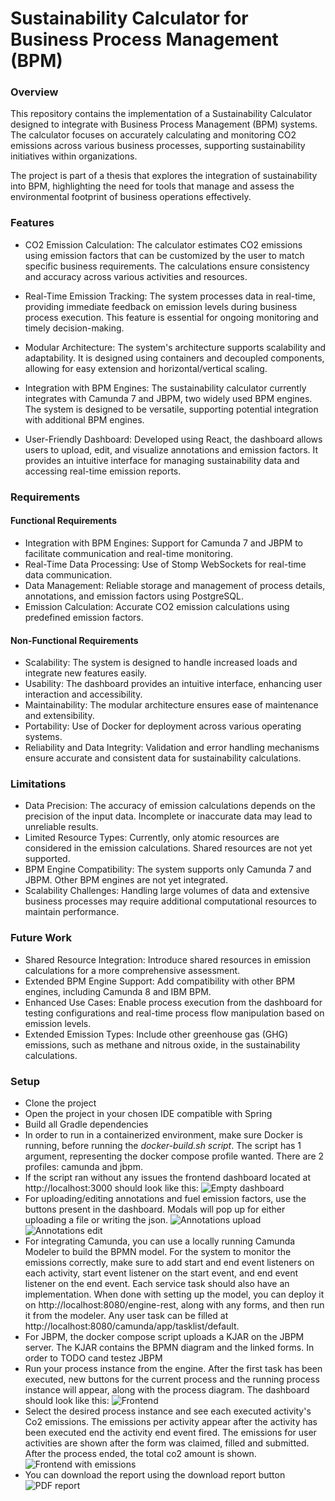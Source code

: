# Sustainability Calculator for Business Process Management (BPM)

### Overview 
This repository contains the implementation of a Sustainability Calculator designed to integrate with Business Process Management (BPM) systems. The calculator focuses on accurately calculating and monitoring CO2 emissions across various business processes, supporting sustainability initiatives within organizations.

The project is part of a thesis that explores the integration of sustainability into BPM, highlighting the need for tools that manage and assess the environmental footprint of business operations effectively.

### Features
 - CO2 Emission Calculation: The calculator estimates CO2 emissions using emission factors that can be customized by the user to match specific business requirements. The calculations ensure consistency and accuracy across various activities and resources.

 - Real-Time Emission Tracking: The system processes data in real-time, providing immediate feedback on emission levels during business process execution. This feature is essential for ongoing monitoring and timely decision-making.

 - Modular Architecture: The system's architecture supports scalability and adaptability. It is designed using containers and decoupled components, allowing for easy extension and horizontal/vertical scaling.

 - Integration with BPM Engines: The sustainability calculator currently integrates with Camunda 7 and JBPM, two widely used BPM engines. The system is designed to be versatile, supporting potential integration with additional BPM engines.

 - User-Friendly Dashboard: Developed using React, the dashboard allows users to upload, edit, and visualize annotations and emission factors. It provides an intuitive interface for managing sustainability data and accessing real-time emission reports.

### Requirements
#### Functional Requirements
 - Integration with BPM Engines: Support for Camunda 7 and JBPM to facilitate communication and real-time monitoring.
 - Real-Time Data Processing: Use of Stomp WebSockets for real-time data communication.
 - Data Management: Reliable storage and management of process details, annotations, and emission factors using PostgreSQL.
 - Emission Calculation: Accurate CO2 emission calculations using predefined emission factors.
#### Non-Functional Requirements
 - Scalability: The system is designed to handle increased loads and integrate new features easily.
 - Usability: The dashboard provides an intuitive interface, enhancing user interaction and accessibility.
 - Maintainability: The modular architecture ensures ease of maintenance and extensibility.
 - Portability: Use of Docker for deployment across various operating systems.
 - Reliability and Data Integrity: Validation and error handling mechanisms ensure accurate and consistent data for sustainability calculations.

### Limitations
 - Data Precision: The accuracy of emission calculations depends on the precision of the input data. Incomplete or inaccurate data may lead to unreliable results.
 - Limited Resource Types: Currently, only atomic resources are considered in the emission calculations. Shared resources are not yet supported.
 - BPM Engine Compatibility: The system supports only Camunda 7 and JBPM. Other BPM engines are not yet integrated.
 - Scalability Challenges: Handling large volumes of data and extensive business processes may require additional computational resources to maintain performance.

### Future Work
 - Shared Resource Integration: Introduce shared resources in emission calculations for a more comprehensive assessment.
 - Extended BPM Engine Support: Add compatibility with other BPM engines, including Camunda 8 and IBM BPM.
 - Enhanced Use Cases: Enable process execution from the dashboard for testing configurations and real-time process flow manipulation based on emission levels. 
 - Extended Emission Types: Include other greenhouse gas (GHG) emissions, such as methane and nitrous oxide, in the sustainability calculations.

### Setup
 - Clone the project
 - Open the project in your chosen IDE compatible with Spring
 - Build all Gradle dependencies
 - In order to run in a containerized environment, make sure Docker is running, before running the *docker-build.sh script*. The script has 1 argument, representing the docker compose profile wanted. There are 2 profiles: camunda and jbpm.
 - If the script ran without any issues the frontend dashboard located at http://localhost:3000 should look like this:
![Empty dashboard](images\ss-frontend-empty.png)
 - For uploading/editing annotations and fuel emission factors, use the buttons present in the dashboard. Modals will pop up for either uploading a file or writing the json.
 ![Annotations upload](images\ss-upload-annotations.png)
 ![Annotations edit](images\ss-edit-annotations.png)
 - For integrating Camunda, you can use a locally running Camunda Modeler to build the BPMN model. For the system to monitor the emissions correctly, make sure to add start and end event listeners on each activity, start event listener on the start event, and end event listener on the end event. Each service task should also have an implementation. When done with setting up the model, you can deploy it on http://localhost:8080/engine-rest, along with any forms, and then run it from the modeler. Any user task can be filled at http://localhost:8080/camunda/app/tasklist/default.
 - For JBPM, the docker compose script uploads a KJAR on the JBPM server. The KJAR contains the BPMN diagram and the linked forms. In order to  TODO cand testez JBPM
 - Run your process instance from the engine. After the first task has been executed, new buttons for the current process and the running process instance will appear, along with the process diagram. The dashboard should look like this:
 ![Frontend](images\ss-frontend.png)
 - Select the desired process instance and see each executed activity's Co2 emissions. The emissions per activity appear after the activity has been executed end the activity end event fired. The emissions for user activities are shown after the form was claimed, filled and submitted. After the process ended, the total co2 amount is shown.
 ![Frontend with emissions](images\ss-frontend-full.png)
 - You can download the report using the download report button
 ![PDF report](images\ss-report.png)